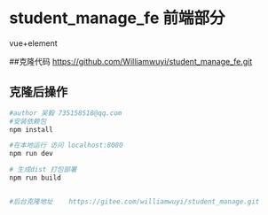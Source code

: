 # student_manage_fe 前端部分
vue+element

##克隆代码
https://github.com/Williamwuyi/student_manage_fe.git

## 克隆后操作

``` bash
#author 吴毅 735158518@qq.com
#安装依赖包
npm install

#在本地运行 访问 localhost:8080
npm run dev

# 生成dist 打包部署
npm run build


#后台克隆地址    https://gitee.com/williamwuyi/student_manage.git
